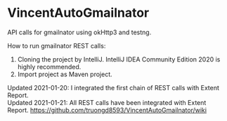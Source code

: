 # VincentAutoGmailnator
API calls for gmailnator using okHttp3 and testng.

How to run gmailnator REST calls: 

1. Cloning the project by IntelliJ. IntelliJ IDEA Community Edition 2020 is highly recommended.
2. Import project as Maven project.


Updated 2021-01-20: I integrated the first chain of REST calls with Extent Report.  
Updated 2021-01-21: All REST calls have been integrated with Extent Report. https://github.com/truongd8593/VincentAutoGmailnator/wiki
